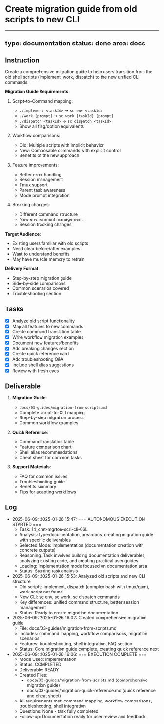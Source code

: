# Create migration guide from old scripts to new CLI

---
type: documentation
status: done
area: docs
---


## Instruction
Create a comprehensive migration guide to help users transition from the old shell scripts (implement, work, dispatch) to the new unified CLI commands.

**Migration Guide Requirements**:
1. Script-to-Command mapping:
   - `./implement <taskId>` → `sc env <taskId>`
   - `./work [prompt]` → `sc work [taskId] [prompt]`
   - `./dispatch <taskId>` → `sc dispatch <taskId>`
   - Show all flag/option equivalents

2. Workflow comparisons:
   - Old: Multiple scripts with implicit behavior
   - New: Composable commands with explicit control
   - Benefits of the new approach

3. Feature improvements:
   - Better error handling
   - Session management
   - Tmux support
   - Parent task awareness
   - Mode prompt integration

4. Breaking changes:
   - Different command structure
   - New environment management
   - Session tracking changes

**Target Audience**:
- Existing users familiar with old scripts
- Need clear before/after examples
- Want to understand benefits
- May have muscle memory to retrain

**Delivery Format**:
- Step-by-step migration guide
- Side-by-side comparisons
- Common scenarios covered
- Troubleshooting section

## Tasks
- [x] Analyze old script functionality
- [x] Map all features to new commands
- [x] Create command translation table
- [x] Write workflow migration examples
- [x] Document new features/benefits
- [x] Add breaking changes section
- [x] Create quick reference card
- [x] Add troubleshooting Q&A
- [x] Include shell alias suggestions
- [x] Review with fresh eyes

## Deliverable
1. **Migration Guide**:
   - `docs/03-guides/migration-from-scripts.md`
   - Complete script-to-CLI mapping
   - Step-by-step migration process
   - Common workflow examples

2. **Quick Reference**:
   - Command translation table
   - Feature comparison chart
   - Shell alias recommendations
   - Cheat sheet for common tasks

3. **Support Materials**:
   - FAQ for common issues
   - Troubleshooting guide
   - Benefits summary
   - Tips for adapting workflows

## Log
- 2025-06-09: 2025-01-26 15:47: === AUTONOMOUS EXECUTION STARTED ===
  - Task: 14_cret-mgrton-scri-cli-06L
  - Analysis: type:documentation, area:docs, creating migration guide with specific deliverables
  - Selected Mode: implementation (documentation creation with concrete outputs)
  - Reasoning: Task involves building documentation deliverables, analyzing existing code, and creating practical user guides
  - Loading: Implementation mode focused on documentation area
  - Status: Starting task analysis
- 2025-06-09: 2025-01-26 15:53: Analyzed old scripts and new CLI structure
  - Old scripts: implement, dispatch (complex bash with tmux/gum), work script not found
  - New CLI: sc env, sc work, sc dispatch commands
  - Key differences: unified command structure, better session management
  - Status: Ready to create migration documentation
- 2025-06-09: 2025-01-26 16:02: Created comprehensive migration guide
  - File: docs/03-guides/migration-from-scripts.md
  - Includes: command mapping, workflow comparisons, migration scenarios
  - Features: troubleshooting, shell integration, FAQ section
  - Status: Core migration guide complete, creating quick reference next
- 2025-06-09: 2025-01-26 16:06: === EXECUTION COMPLETE ===
  - Mode Used: implementation
  - Status: COMPLETED
  - Deliverable: READY
  - Created Files:
    * docs/03-guides/migration-from-scripts.md (comprehensive migration guide)
    * docs/03-guides/migration-quick-reference.md (quick reference and cheat sheet)
  - All requirements met: command mapping, workflow comparisons, troubleshooting, shell integration
  - Questions: None - task fully completed
  - Follow-up: Documentation ready for user review and feedback
